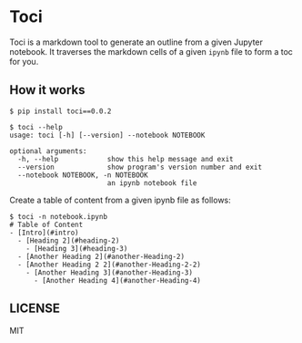 # Toci

Toci is a markdown tool to generate an outline from a given Jupyter notebook. It traverses the markdown cells of a given `ipynb` file to form a toc for you.

## How it works

```
$ pip install toci==0.0.2

$ toci --help
usage: toci [-h] [--version] --notebook NOTEBOOK

optional arguments:
  -h, --help            show this help message and exit
  --version             show program's version number and exit
  --notebook NOTEBOOK, -n NOTEBOOK
                        an ipynb notebook file
```

Create a table of content from a given ipynb file as follows:

```
$ toci -n notebook.ipynb                                                                                                      
# Table of Content
- [Intro](#intro)
  - [Heading 2](#heading-2)
    - [Heading 3](#heading-3)
  - [Another Heading 2](#another-Heading-2)
  - [Another Heading 2 2](#another-Heading-2-2)
    - [Another Heading 3](#another-Heading-3)
      - [Another Heading 4](#another-Heading-4)
```

## LICENSE

MIT



